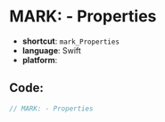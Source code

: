 # MARK: - Properties
- **shortcut**: `mark_Properties`
- **language**: Swift
- **platform**: 


## Code:
```swift
// MARK: - Properties
```